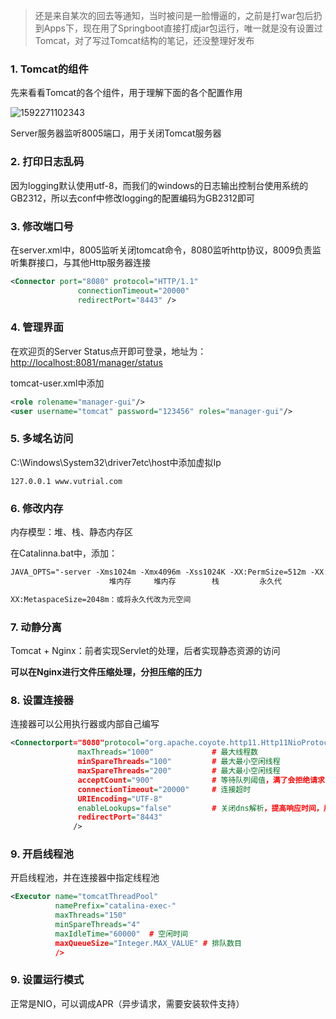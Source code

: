 > 还是来自某次的回去等通知，当时被问是一脸懵逼的，之前是打war包后扔到Apps下，现在用了Springboot直接打成jar包运行，唯一就是没有设置过Tomcat，对了写过Tomcat结构的笔记，还没整理好发布



### 1. Tomcat的组件

先来看看Tomcat的各个组件，用于理解下面的各个配置作用

![1592271102343](C:\Users\Howl\AppData\Roaming\Typora\typora-user-images\1592271102343.png)

Server服务器监听8005端口，用于关闭Tomcat服务器





### 2. 打印日志乱码

因为logging默认使用utf-8，而我们的windows的日志输出控制台使用系统的GB2312，所以去conf中修改logging的配置编码为GB2312即可



### 3. 修改端口号

在server.xml中，8005监听关闭tomcat命令，8080监听http协议，8009负责监听集群接口，与其他Http服务器连接

```xml
<Connector port="8080" protocol="HTTP/1.1"
               connectionTimeout="20000"
               redirectPort="8443" />
```



### 4. 管理界面

在欢迎页的Server Status点开即可登录，地址为：<http://localhost:8081/manager/status>

tomcat-user.xml中添加

```xml
<role rolename="manager-gui"/>
<user username="tomcat" password="123456" roles="manager-gui"/>
```



### 5. 多域名访问

C:\Windows\System32\driver7etc\host中添加虚拟Ip

```
127.0.0.1 www.vutrial.com
```



### 6. 修改内存

内存模型：堆、栈、静态内存区

在Catalinna.bat中，添加：

```xml
JAVA_OPTS="-server -Xms1024m -Xmx4096m -Xss1024K -XX:PermSize=512m -XX:MaxPermSize=2048m"
                      堆内存     堆内存        栈         永久代             最大永久代

XX:MetaspaceSize=2048m：或将永久代改为元空间
```



### 7. 动静分离

Tomcat + Nginx：前者实现Servlet的处理，后者实现静态资源的访问

**可以在Nginx进行文件压缩处理，分担压缩的压力**



### 8. 设置连接器

连接器可以公用执行器或内部自己编写

```xml
<Connectorport="8080"protocol="org.apache.coyote.http11.Http11NioProtocol"
               maxThreads="1000"             # 最大线程数
               minSpareThreads="100"         # 最大最小空闲线程
               maxSpareThreads="200"		 # 最大最小空闲线程
               acceptCount="900"             # 等待队列阈值，满了会拒绝请求
               connectionTimeout="20000"     # 连接超时
               URIEncoding="UTF-8"
               enableLookups="false"         # 关闭dns解析，提高响应时间，用于反查域名
               redirectPort="8443"
              />
```



### 9. 开启线程池

开启线程池，并在连接器中指定线程池

```xml
<Executor name="tomcatThreadPool" 
          namePrefix="catalina-exec-"
          maxThreads="150" 
          minSpareThreads="4"
          maxIdleTime="60000"  # 空闲时间
          maxQueueSize="Integer.MAX_VALUE" # 排队数目
          />
```





### 9. 设置运行模式

正常是NIO，可以调成APR（异步请求，需要安装软件支持）